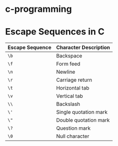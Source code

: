 # c-programming
# Escape Sequences in C

| Escape Sequence | Character Description        |
|------------------|------------------------------|
| `\b`             | Backspace                    |
| `\f`             | Form feed                    |
| `\n`             | Newline                      |
| `\r`             | Carriage return              |
| `\t`             | Horizontal tab               |
| `\v`             | Vertical tab                 |
| `\\`             | Backslash                    |
| `\'`             | Single quotation mark        |
| `\"`             | Double quotation mark        |
| `\?`             | Question mark                |
| `\0`             | Null character               |
